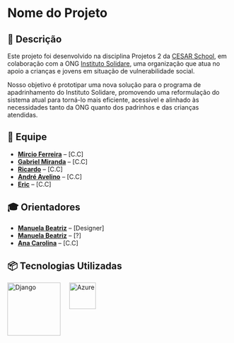 # Nome do Projeto

## 📝 Descrição

Este projeto foi desenvolvido na disciplina Projetos 2 da [CESAR School](https://www.cesar.school/), em colaboração com a ONG [Instituto Solidare](https://institutosolidare.org.br/), uma organização que atua no apoio a crianças e jovens em situação de vulnerabilidade social.

Nosso objetivo é prototipar uma nova solução para o programa de apadrinhamento do Instituto Solidare, promovendo uma reformulação do sistema atual para torná-lo mais eficiente, acessível e alinhado às necessidades tanto da ONG quanto dos padrinhos e das crianças atendidas.

## 👥 Equipe

- [**Mircio Ferreira**](https://github.com/Mircio-Ferreira) – [C.C]
- [**Gabriel Miranda**](https://github.com/GMiranda21ML) – [C.C]
- [**Ricardo**](https://github.com/whosricardo) – [C.C]
- [**André Avelino**](https://github.com/avelinoandre) – [C.C]
- [**Eric**](https://github.com/eric-albuquer) – [C.C]




## 🎓 Orientadores

- [**Manuela Beatriz**]() – [Designer]
- [**Manuela Beatriz**]() – [?]
- [**Ana Carolina**]() – [C.C]


## 📦 Tecnologias Utilizadas

<img src="https://static.djangoproject.com/img/logos/django-logo-negative.svg" alt="Django" width="120" style="float: left; margin-right: 20px;"/>
<img src="https://upload.wikimedia.org/wikipedia/commons/f/fa/Microsoft_Azure.svg" alt="Azure" width="60" style="float: left;"/>
